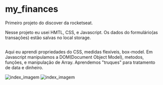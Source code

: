 # my_finances
Primeiro projeto do discover da rocketseat.

Nesse projeto eu usei HMTL, CSS, e Javascript.
Os dados do formulário(as transações) estão salvas no local storage.

##

Aqui eu aprendi propriedades do CSS, medidas flexíveis, box-model.
Em Javascript manipulamos a DOM(Document Object Model), metodos, funções, e manipulação de Array.
Aprendemos "truques" para tratamento de data e dinheiro.

![index_imagem](https://github.com/Samuelloliiveira/my_finances/blob/main/img/home.jpg?raw=true) 
![index_imagem](https://github.com/Samuelloliiveira/my_finances/blob/main/img/modal.jpg?raw=true) 
